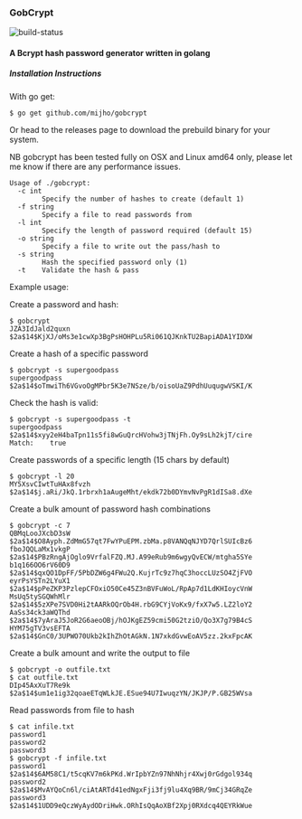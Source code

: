 ### GobCrypt

![build-status](https://travis-ci.org/mijho/gobcrypt.svg?branch=master)

#### A Bcrypt hash password generator written in golang

##### Installation Instructions

With go get:
```
$ go get github.com/mijho/gobcrypt
```
Or head to the releases page to download the prebuild binary for your system.

NB gobcrypt has been tested fully on OSX and Linux amd64 only, please let me know if there are any performance issues.

```
Usage of ./gobcrypt:
  -c int
    	Specify the number of hashes to create (default 1)
  -f string
    	Specify a file to read passwords from
  -l int
    	Specify the length of password required (default 15)
  -o string
    	Specify a file to write out the pass/hash to
  -s string
    	Hash the specified password only (1)
  -t	Validate the hash & pass
```
Example usage:

Create a password and hash:
```
$ gobcrypt 
JZA3IdJald2quxn 	 $2a$14$KjXJ/oMs3e1cwXp3BgPsHOHPLu5Ri061QJKnkTU2BapiADA1YIDXW
```
Create a hash of a specific password
```
$ gobcrypt -s supergoodpass
supergoodpass 	 $2a$14$oTmwiTh6VGvoOgMPbr5K3e7NSze/b/oisoUaZ9PdhUuqugwVSKI/K
```

Check the hash is valid:
```
$ gobcrypt -s supergoodpass -t
supergoodpass 	 $2a$14$xyy2eH4baTpn11s5fi8wGuQrcHVohw3jTNjFh.Oy9sLh2kjT/cire
Match:    true
```

Create passwords of a specific length (15 chars by default)
```
$ gobcrypt -l 20
MY5XsvCIwtTuHAx8fvzh 	 $2a$14$j.aRi/JkQ.1rbrxh1aAugeMht/ekdk72b0DYmvNvPgR1dISa8.dXe
```

Create a bulk amount of password hash combinations
```
$ gobcrypt -c 7
QBMqLooJXcbD3sW 	 $2a$14$O8Ayph.ZdMmG57qt7FwYPuEPM.zbMa.p8VANQqNJYD7QrlSUIcBz6
fboJQQLaMx1vkgP 	 $2a$14$PBzRngAjOglo9VrfalFZQ.MJ.A99eRub9m6wgyQvECW/mtgha5SYe
b1q166OO6rV60D9 	 $2a$14$qxQO1DpFF/5PbDZW6g4FWu2Q.KujrTc9z7hqC3hoccLUzSO4ZjFVO
eyrPsYSTn2LYuX1 	 $2a$14$pPeZKP3PzlepCFOxiO50Ce45Z3nBVFuWoL/RpAp7d1LdKHIoycVnW
MsUq5tySGQWhMlr 	 $2a$14$5zXPe7SVD0Hi2tAARkOQrOb4H.rbG9CYjVoKx9/fxX7w5.LZ2loY2
AaSs34ck3aWQThd 	 $2a$14$7yAraJ5JoR2G6aeoOBj/hOJKgEZ59cmi50G2tziO/Qo3X7g79B4cS
HYM75gTV3vsEFTA 	 $2a$14$GnC0/3UPWO70Ukb2kIhZhOtAGkN.1N7xkdGvwEoAV5zz.2kxFpcAK
```

Create a bulk amount and write the output to file
```
$ gobcrypt -o outfile.txt
$ cat outfile.txt
DIp45AxXuT7Re9k	$2a$14$um1e1ig32qoaeETqWLkJE.ESue94U7IwuqzYN/JKJP/P.GB25WVsa
```

Read passwords from file to hash
```
$ cat infile.txt
password1
password2
password3
$ gobcrypt -f infile.txt
password1	$2a$14$6AM58C1/t5cqKV7m6kPKd.WrIpbYZn97NhNhjr4Xwj0rGdgol934q
password2	$2a$14$MvAYQoCn6l/ciAtARTd41edNgxFji3fj9lu4Xq9BR/9mCj34GRqZe
password3	$2a$14$1UDD9eQczWyAydODriHwk.ORhIsQqAoXBf2Xpj0RXdcq4QEYRkWue
```
